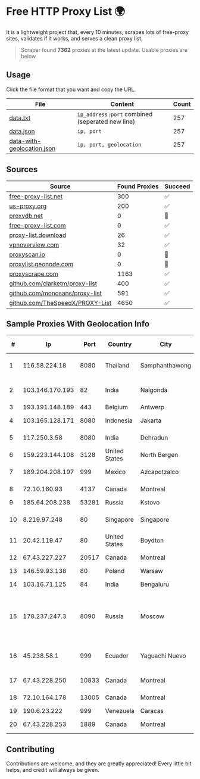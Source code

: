 
# Free HTTP Proxy List 🌍

It is a lightweight project that, every 10 minutes, scrapes lots of free-proxy sites, validates if it works, and serves a clean proxy list.


> Scraper found **7362** proxies at the latest update. Usable proxies are below.

## Usage

Click the file format that you want and copy the URL.


|File|Content|Count|
|----|-------|-----|
|[data.txt](https://raw.githubusercontent.com/themiralay/Proxy-List-World/master/data.txt)|`ip_address:port` combined (seperated new line)|257|
|[data.json](https://raw.githubusercontent.com/themiralay/Proxy-List-World/master/data.json)|`ip, port`|257|
|[data-with-geolocation.json](https://raw.githubusercontent.com/themiralay/Proxy-List-World/master/data-with-geolocation.json)|`ip, port, geolocation`|257|

## Sources

|Source|Found Proxies|Succeed|
|------|-------------|-------|
|[free-proxy-list.net](https://free-proxy-list.net)|300|✅|
|[us-proxy.org](https://www.us-proxy.org)|200|✅|
|[proxydb.net](http://proxydb.net)|0|🚫|
|[free-proxy-list.com](https://free-proxy-list.com/?page=&port=&type%5B%5D=http&type%5B%5D=https&up_time=0&search=Search)|0|✅|
|[proxy-list.download](https://www.proxy-list.download/HTTP)|26|✅|
|[vpnoverview.com](https://vpnoverview.com/privacy/anonymous-browsing/free-proxy-servers)|32|✅|
|[proxyscan.io](https://www.proxyscan.io)|0|🚫|
|[proxylist.geonode.com](https://proxylist.geonode.com/api/proxy-list?limit=300&page=1&sort_by=lastChecked&sort_type=desc&protocols=http,https)|0|🚫|
|[proxyscrape.com](https://api.proxyscrape.com/v2/?request=displayproxies&protocol=http&timeout=10000&country=all&ssl=all&anonymity=all)|1163|✅|
|[github.com/clarketm/proxy-list](https://raw.githubusercontent.com/clarketm/proxy-list/master/proxy-list-raw.txt)|400|✅|
|[github.com/monosans/proxy-list](https://raw.githubusercontent.com/monosans/proxy-list/main/proxies/http.txt)|591|✅|
|[github.com/TheSpeedX/PROXY-List](https://raw.githubusercontent.com/TheSpeedX/PROXY-List/master/http.txt)|4650|✅|


## Sample Proxies With Geolocation Info

|#|Ip|Port|Country|City|Internet Service Provider|
|-|--|----|-------|----|-------------------------|
|1|116.58.224.18|8080|Thailand|Samphanthawong|CAT Telecom Public Company Limited|
|2|103.146.170.193|82|India|Nalgonda|Thrishul Broadband Private Ltd|
|3|193.191.148.189|443|Belgium|Antwerp|BELNET|
|4|103.165.128.171|8080|Indonesia|Jakarta|PT iForte Global Internet|
|5|117.250.3.58|8080|India|Dehradun|Bharat Sanchar Nigam Ltd|
|6|159.223.144.108|3128|United States|North Bergen|DigitalOcean, LLC|
|7|189.204.208.197|999|Mexico|Azcapotzalco|Operbes, S.A. de C.V.|
|8|72.10.160.93|4137|Canada|Montreal|GloboTech Communications|
|9|185.64.208.238|53281|Russia|Kstovo|Svyazist LLC|
|10|8.219.97.248|80|Singapore|Singapore|Alibaba (US) Technology Co., Ltd.|
|11|20.42.119.47|80|United States|Boydton|Microsoft Corporation|
|12|67.43.227.227|20517|Canada|Montreal|GloboTech Communications|
|13|146.59.93.138|80|Poland|Warsaw|OVH SAS|
|14|103.16.71.125|84|India|Bengaluru|Gatik Business Solutions|
|15|178.237.247.3|8090|Russia|Moscow|Federal State Unitary Enterprise of the Order of the Red Banner of Labour "Russ|
|16|45.238.58.1|999|Ecuador|Yaguachi Nuevo|Instalacion De Sistemas EN Redes Insysred S.A.|
|17|67.43.228.250|10833|Canada|Montreal|GloboTech Communications|
|18|72.10.164.178|13005|Canada|Montreal|GloboTech Communications|
|19|190.6.23.222|999|Venezuela|Caracas|Net Uno|
|20|67.43.228.253|1889|Canada|Montreal|GloboTech Communications|



## Contributing

Contributions are welcome, and they are greatly appreciated! Every
little bit helps, and credit will always be given.

